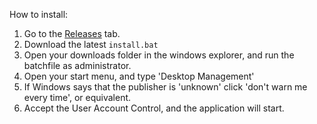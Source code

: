How to install:

1. Go to the [Releases](https://github.com/DeveloperWOW64/deskmgr/Releases/) tab.
2. Download the latest `install.bat`
3. Open your downloads folder in the windows explorer, and run the batchfile as administrator.
4. Open your start menu, and type 'Desktop Management'
11. If Windows says that the publisher is 'unknown' click 'don't warn me every time', or equivalent.
12. Accept the User Account Control, and the application will start.
